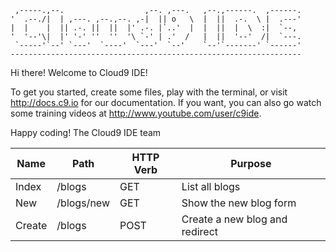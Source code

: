 
     ,-----.,--.                  ,--. ,---.   ,--.,------.  ,------.
    '  .--./|  | ,---. ,--.,--. ,-|  || o   \  |  ||  .-.  \ |  .---'
    |  |    |  || .-. ||  ||  |' .-. |`..'  |  |  ||  |  \  :|  `--, 
    '  '--'\|  |' '-' ''  ''  '\ `-' | .'  /   |  ||  '--'  /|  `---.
     `-----'`--' `---'  `----'  `---'  `--'    `--'`-------' `------'
    ----------------------------------------------------------------- 


Hi there! Welcome to Cloud9 IDE!

To get you started, create some files, play with the terminal,
or visit http://docs.c9.io for our documentation.
If you want, you can also go watch some training videos at
http://www.youtube.com/user/c9ide.

Happy coding!
The Cloud9 IDE team

|Name  	    |Path   	    |HTTP Verb   	|Purpose   	                                |
|---	    |---	        |---	        |---	                                    |
|Index   	|/blogs     	|GET   	        |List all blogs   	                        |
|New   	    |/blogs/new   	|GET   	        |Show the new blog form   	                |
|Create   	|/blogs     	|POST   	    |Create a new blog and redirect   	        |